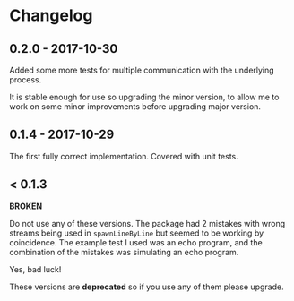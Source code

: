 # Changelog

## 0.2.0 - 2017-10-30

Added some more tests for multiple communication with the underlying process.

It is stable enough for use so upgrading the minor version, to allow me to work on some minor improvements before upgrading major version.

## 0.1.4 - 2017-10-29

The first fully correct implementation. Covered with unit tests.

## < 0.1.3

**BROKEN**

Do not use any of these versions. The package had 2 mistakes with wrong streams being used in ```spawnLineByLine``` but seemed to be working by coincidence. The example test I used was an echo program, and the combination of the mistakes was simulating an echo program.

Yes, bad luck!

These versions are **deprecated** so if you use any of them please upgrade.